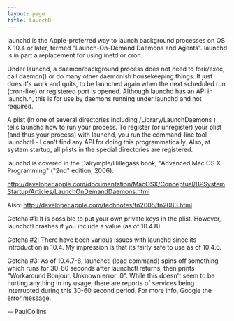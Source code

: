 ```yaml
---
layout: page
title: LaunchD
---
```


launchd is the Apple-preferred way to launch background processes on OS X 10.4 or later, termed "Launch-On-Demand Daemons and Agents". launchd is in part a replacement for using inetd or cron.

Under launchd, a daemon/background process does not need to fork/exec, call daemon() or do many other daemonish housekeeping things. It just does it's work and quits, to be launched again when the next scheduled run (cron-like) or registered port is opened. Although launchd has an API in launch.h, this is for use by daemons running under launchd and not required.

A plist (in one of several directories including /Library/LaunchDaemons ) tells launchd how to run your process. To register (or unregister) your plist (and thus your process) with launchd, you run the command-line tool launchctl - I can't find any API for doing this programmatically. Also, at system startup, all plists in the special directories are registered.

launchd is covered in the Dalrymple/Hillegass book, "Advanced Mac OS X Programming" ("2nd" edition, 2006).

http://developer.apple.com/documentation/MacOSX/Conceptual/BPSystemStartup/Articles/LaunchOnDemandDaemons.html

Also: http://developer.apple.com/technotes/tn2005/tn2083.html

Gotcha #1: It is possible to put your own private keys in the plist. However, launchctl crashes if you include a <date> value (as of 10.4.8).

Gotcha #2: There have been various issues with launchd since its introduction in 10.4. My impression is that its fairly safe to use as of 10.4.6.

Gotcha #3: As of 10.4.7-8, launchctl (load command) spins off something which runs for 30-60 seconds after launchctl returns, then prints "Workaround Bonjour: Unknown error: 0". While this doesn't seem to be hurting anything in my usage, there are reports of services being interrupted during this 30-60 second period. For more info, Google the error message.

-- PaulCollins

